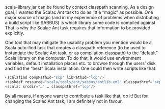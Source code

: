 scala-library.jar can be found by context classpath scanning.
As a design goal, I wanted the Scalac Ant task to do as little “magic” as possible. One major source of magic (and in my experience of problems when distributing a build script like SABBUS) is which library some code is compiled against. That is why the Scalac Ant task requires that information to be provided explicitly.

One tool that may mitigate the usability problem you mention would be a Scala auto-find task that creates a classpath reference (to be used to instantiate the Scalac Ant task, or as compilation classpath) to the “default” Scala library on the computer. To do that, it would use environment variables, default installation places etc. to browse through the users' disk and find the “best” Scala installation. One could then write scripts like that:

```scala
<scalafind compPathId="scp" libPathId="lcp"/>
<taskdef resource="scala/tools/ant/sabbus/antlib.xml" classpathref="scp"/>
<scalac srcdir="…" … classpathref="lcp"/>
```

By all means, if anyone want to contribute a task like that, do it! But for changing the Scalac Ant task, I am definitely not in favour.
